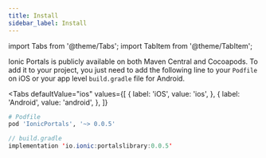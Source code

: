 ```yaml
---
title: Install
sidebar_label: Install
---
```


import Tabs from '@theme/Tabs';
import TabItem from '@theme/TabItem';

Ionic Portals is publicly available on both Maven Central and Cocoapods. To add it to your project, you just need to add the following line to your `Podfile` on iOS or your app level `build.gradle` file for Android.

<Tabs 
    defaultValue="ios" 
    values={[
        { label: 'iOS', value: 'ios', },
        { label: 'Android', value: 'android', },
    ]}
>
<TabItem value="ios">

```ruby
# Podfile
pod 'IonicPortals', '~> 0.0.5'
``` 

</TabItem>
<TabItem value="android">

```java
// build.gradle
implementation 'io.ionic:portalslibrary:0.0.5'
``` 

</TabItem>
</Tabs>
